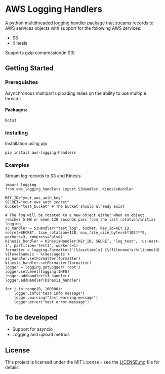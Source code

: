# AWS Logging Handlers

A python multithreaded logging handler package that streams records to AWS services objects with support for the following AWS services:
* S3
* Kinesis

Supports gzip compression(in S3)

## Getting Started

### Prerequisites

Asynchronous multipart uploading relies on the ability to use multiple threads
#### Packages:
```
boto3
```

### Installing

Installation using pip

```
pip install aws-logging-handlers
```

### Examples
Stream log records to S3 and Kinesis
```
import logging
from aws_logging_handlers import S3Handler, KinesisHandler

KEY_ID="your_aws_auth_key"
SECRET="your_aws_auth_secret"
bucket="test_bucket" # The bucket should already exist

# The log will be rotated to a new object either when an object reaches 5 MB or when 120 seconds pass from the last rotation/initial logging
s3_handler = S3Handler("test_log", bucket, key_id=KEY_ID, secret=SECRET, time_rotation=120, max_file_size_bytes=5*1024**2, workers=3, compress=False)
kinesis_handler = KinesisHandler(KEY_ID, SECRET, 'log_test', 'us-east-1', partition='test1', workers=1)
formatter = logging.Formatter('[%(asctime)s] {%(filename)s:%(lineno)d} %(levelname)s - %(message)s')
s3_handler.setFormatter(formatter)
kinesis_handler.setFormatter(formatter)
logger = logging.getLogger('root')
logger.setLevel(logging.INFO)
logger.addHandler(s3_handler)
logger.addHandler(kinesis_handler)

for i in range(0, 100000):
    logger.info("test info message")
    logger.warning("test warning message")
    logger.error("test error message")
```

## To be developed
* Support for asyncio
* Logging and upload metrics

## License

This project is licensed under the MIT License - see the [LICENSE.md](LICENSE) file for details

